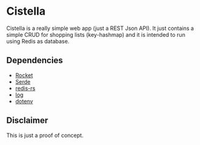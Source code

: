 # Cistella

Cistella is a really simple web app (just a REST Json API). It just contains a simple CRUD for shopping lists (key-hashmap) and it is intended to run using Redis as database.

## Dependencies

- [Rocket](https://rocket.rs/)
- [Serde](https://github.com/serde-rs/serde)
- [redis-rs](https://github.com/mitsuhiko/redis-rs)
- [log](https://github.com/rust-lang-nursery/log)
- [dotenv](https://github.com/purpliminal/rust-dotenv) 

## Disclaimer

This is just a proof of concept.
